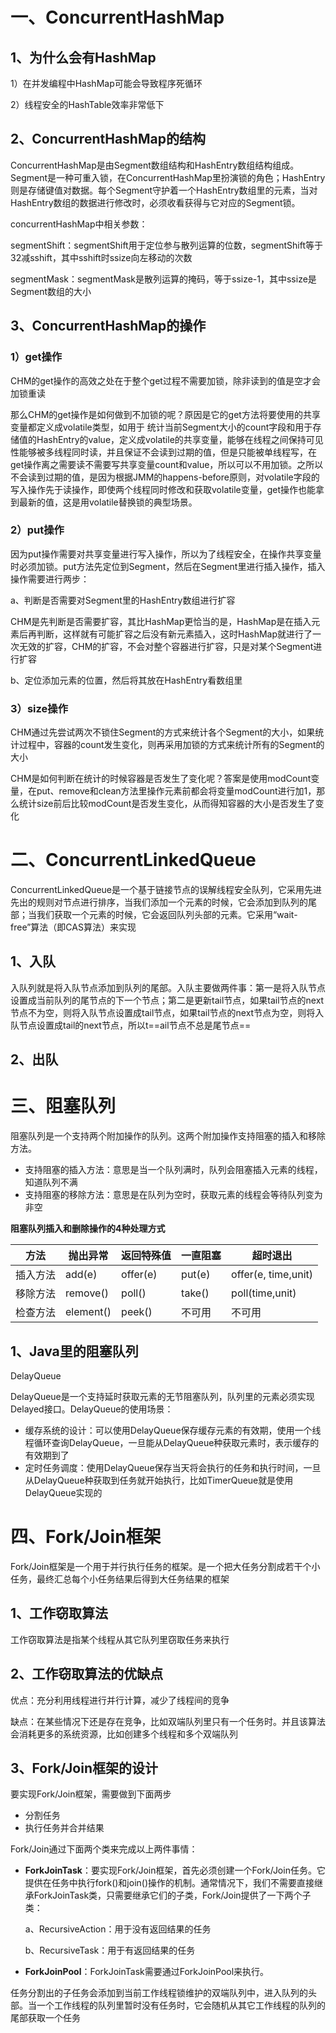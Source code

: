 # 	一、ConcurrentHashMap

## 1、为什么会有HashMap

1）在并发编程中HashMap可能会导致程序死循环

2）线程安全的HashTable效率非常低下

## 2、ConcurrentHashMap的结构

ConcurrentHashMap是由Segment数组结构和HashEntry数组结构组成。Segment是一种可重入锁，在ConcurrentHashMap里扮演锁的角色；HashEntry则是存储键值对数据。每个Segment守护着一个HashEntry数组里的元素，当对HashEntry数组的数据进行修改时，必须收看获得与它对应的Segment锁。

concurrentHashMap中相关参数：

segmentShift：segmentShift用于定位参与散列运算的位数，segmentShift等于32减sshift，其中sshift时ssize向左移动的次数

segmentMask：segmentMask是散列运算的掩码，等于ssize-1，其中ssize是Segment数组的大小

## 3、ConcurrentHashMap的操作

### 1）get操作

CHM的get操作的高效之处在于整个get过程不需要加锁，除非读到的值是空才会加锁重读

那么CHM的get操作是如何做到不加锁的呢？原因是它的get方法将要使用的共享变量都定义成volatile类型，如用于 统计当前Segment大小的count字段和用于存储值的HashEntry的value，定义成volatile的共享变量，能够在线程之间保持可见性能够被多线程同时读，并且保证不会读到过期的值，但是只能被单线程写，在get操作离之需要读不需要写共享变量count和value，所以可以不用加锁。之所以不会读到过期的值，是因为根据JMM的happens-before原则，对volatile字段的写入操作先于读操作，即使两个线程同时修改和获取volatile变量，get操作也能拿到最新的值，这是用volatile替换锁的典型场景。

### 2）put操作

因为put操作需要对共享变量进行写入操作，所以为了线程安全，在操作共享变量时必须加锁。put方法先定位到Segment，然后在Segment里进行插入操作，插入操作需要进行两步：

a、判断是否需要对Segment里的HashEntry数组进行扩容

CHM是先判断是否需要扩容，其比HashMap更恰当的是，HashMap是在插入元素后再判断，这样就有可能扩容之后没有新元素插入，这时HashMap就进行了一次无效的扩容，CHM的扩容，不会对整个容器进行扩容，只是对某个Segment进行扩容

b、定位添加元素的位置，然后将其放在HashEntry看数组里

### 3）size操作

CHM通过先尝试两次不锁住Segment的方式来统计各个Segment的大小，如果统计过程中，容器的count发生变化，则再采用加锁的方式来统计所有的Segment的大小

CHM是如何判断在统计的时候容器是否发生了变化呢？答案是使用modCount变量，在put、remove和clean方法里操作元素前都会将变量modCount进行加1，那么统计size前后比较modCount是否发生变化，从而得知容器的大小是否发生了变化

# 二、ConcurrentLinkedQueue

ConcurrentLinkedQueue是一个基于链接节点的误解线程安全队列，它采用先进先出的规则对节点进行排序，当我们添加一个元素的时候，它会添加到队列的尾部；当我们获取一个元素的时候，它会返回队列头部的元素。它采用“wait-free”算法（即CAS算法）来实现

## 1、入队

入队列就是将入队节点添加到队列的尾部。入队主要做两件事：第一是将入队节点设置成当前队列的尾节点的下一个节点；第二是更新tail节点，如果tail节点的next节点不为空，则将入队节点设置成tail节点，如果tail节点的next节点为空，则将入队节点设置成tail的next节点，所以t==ail节点不总是尾节点==

## 2、出队

# 三、阻塞队列

阻塞队列是一个支持两个附加操作的队列。这两个附加操作支持阻塞的插入和移除方法。

- 支持阻塞的插入方法：意思是当一个队列满时，队列会阻塞插入元素的线程，知道队列不满
- 支持阻塞的移除方法：意思是在队列为空时，获取元素的线程会等待队列变为非空

**阻塞队列插入和删除操作的4种处理方式**

| 方法     | 抛出异常  | 返回特殊值 | 一直阻塞 | 超时退出            |
| -------- | --------- | ---------- | -------- | ------------------- |
| 插入方法 | add(e)    | offer(e)   | put(e)   | offer(e, time,unit) |
| 移除方法 | remove()  | poll()     | take()   | poll(time,unit)     |
| 检查方法 | element() | peek()     | 不可用   | 不可用              |

## 1、Java里的阻塞队列

DelayQueue

DelayQueue是一个支持延时获取元素的无节阻塞队列，队列里的元素必须实现Delayed接口。DelayQueue的使用场景：

- 缓存系统的设计：可以使用DelayQueue保存缓存元素的有效期，使用一个线程循环查询DelayQueue，一旦能从DelayQueue种获取元素时，表示缓存的有效期到了
- 定时任务调度：使用DelayQueue保存当天将会执行的任务和执行时间，一旦从DelayQueue种获取到任务就开始执行，比如TimerQueue就是使用DelayQueue实现的

# 四、Fork/Join框架

Fork/Join框架是一个用于并行执行任务的框架。是一个把大任务分割成若干个小任务，最终汇总每个小任务结果后得到大任务结果的框架

## 1、工作窃取算法

工作窃取算法是指某个线程从其它队列里窃取任务来执行

## 2、工作窃取算法的优缺点

优点：充分利用线程进行并行计算，减少了线程间的竞争

缺点：在某些情况下还是存在竞争，比如双端队列里只有一个任务时。并且该算法会消耗更多的系统资源，比如创建多个线程和多个双端队列

## 3、Fork/Join框架的设计

要实现Fork/Join框架，需要做到下面两步

- 分割任务
- 执行任务并合并结果

Fork/Join通过下面两个类来完成以上两件事情：

- **ForkJoinTask**：要实现Fork/Join框架，首先必须创建一个Fork/Join任务。它提供在任务中执行fork()和join()操作的机制。通常情况下，我们不需要直接继承ForkJoinTask类，只需要继承它们的子类，Fork/Join提供了一下两个子类：

  a、RecursiveAction：用于没有返回结果的任务

  b、RecursiveTask：用于有返回结果的任务

- **ForkJoinPool**：ForkJoinTask需要通过ForkJoinPool来执行。

任务分割出的子任务会添加到当前工作线程锁维护的双端队列中，进入队列的头部。当一个工作线程的队列里暂时没有任务时，它会随机从其它工作线程的队列的尾部获取一个任务

